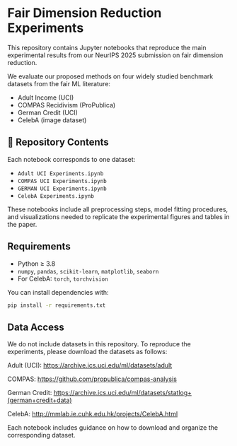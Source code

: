 # Fair Dimension Reduction Experiments

This repository contains Jupyter notebooks that reproduce the main experimental results from our NeurIPS 2025 submission on fair dimension reduction.

We evaluate our proposed methods on four widely studied benchmark datasets from the fair ML literature:
- Adult Income (UCI)
- COMPAS Recidivism (ProPublica)
- German Credit (UCI)
- CelebA (image dataset)

## 📁 Repository Contents

Each notebook corresponds to one dataset:
- `Adult UCI Experiments.ipynb`
- `COMPAS UCI Experiments.ipynb`
- `GERMAN UCI Experiments.ipynb`
- `CelebA Experiments.ipynb`

These notebooks include all preprocessing steps, model fitting procedures, and visualizations needed to replicate the experimental figures and tables in the paper.

## Requirements

- Python ≥ 3.8
- `numpy`, `pandas`, `scikit-learn`, `matplotlib`, `seaborn`
- For CelebA: `torch`, `torchvision`

You can install dependencies with:

```bash
pip install -r requirements.txt
```

## Data Access
We do not include datasets in this repository. To reproduce the experiments, please download the datasets as follows:

Adult (UCI):
https://archive.ics.uci.edu/ml/datasets/adult

COMPAS:
https://github.com/propublica/compas-analysis

German Credit:
https://archive.ics.uci.edu/ml/datasets/statlog+(german+credit+data)

CelebA:
http://mmlab.ie.cuhk.edu.hk/projects/CelebA.html

Each notebook includes guidance on how to download and organize the corresponding dataset.


